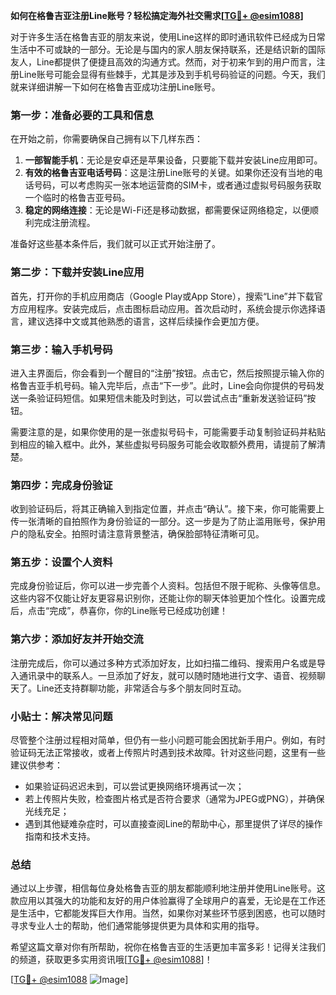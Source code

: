 **如何在格鲁吉亚注册Line账号？轻松搞定海外社交需求[[TG💪+ @esim1088](https://t.me/s/esim1088)]**

对于许多生活在格鲁吉亚的朋友来说，使用Line这样的即时通讯软件已经成为日常生活中不可或缺的一部分。无论是与国内的家人朋友保持联系，还是结识新的国际友人，Line都提供了便捷且高效的沟通方式。然而，对于初来乍到的用户而言，注册Line账号可能会显得有些棘手，尤其是涉及到手机号码验证的问题。今天，我们就来详细讲解一下如何在格鲁吉亚成功注册Line账号。

### 第一步：准备必要的工具和信息

在开始之前，你需要确保自己拥有以下几样东西：

1. **一部智能手机**：无论是安卓还是苹果设备，只要能下载并安装Line应用即可。
2. **有效的格鲁吉亚电话号码**：这是注册Line账号的关键。如果你还没有当地的电话号码，可以考虑购买一张本地运营商的SIM卡，或者通过虚拟号码服务获取一个临时的格鲁吉亚号码。
3. **稳定的网络连接**：无论是Wi-Fi还是移动数据，都需要保证网络稳定，以便顺利完成注册流程。

准备好这些基本条件后，我们就可以正式开始注册了。

### 第二步：下载并安装Line应用

首先，打开你的手机应用商店（Google Play或App Store），搜索“Line”并下载官方应用程序。安装完成后，点击图标启动应用。首次启动时，系统会提示你选择语言，建议选择中文或其他熟悉的语言，这样后续操作会更加方便。

### 第三步：输入手机号码

进入主界面后，你会看到一个醒目的“注册”按钮。点击它，然后按照提示输入你的格鲁吉亚手机号码。输入完毕后，点击“下一步”。此时，Line会向你提供的号码发送一条验证码短信。如果短信未能及时到达，可以尝试点击“重新发送验证码”按钮。

需要注意的是，如果你使用的是一张虚拟号码卡，可能需要手动复制验证码并粘贴到相应的输入框中。此外，某些虚拟号码服务可能会收取额外费用，请提前了解清楚。

### 第四步：完成身份验证

收到验证码后，将其正确输入到指定位置，并点击“确认”。接下来，你可能需要上传一张清晰的自拍照作为身份验证的一部分。这一步是为了防止滥用账号，保护用户的隐私安全。拍照时请注意背景整洁，确保脸部特征清晰可见。

### 第五步：设置个人资料

完成身份验证后，你可以进一步完善个人资料。包括但不限于昵称、头像等信息。这些内容不仅能让好友更容易识别你，还能让你的聊天体验更加个性化。设置完成后，点击“完成”，恭喜你，你的Line账号已经成功创建！

### 第六步：添加好友并开始交流

注册完成后，你可以通过多种方式添加好友，比如扫描二维码、搜索用户名或是导入通讯录中的联系人。一旦添加了好友，就可以随时随地进行文字、语音、视频聊天了。Line还支持群聊功能，非常适合与多个朋友同时互动。

### 小贴士：解决常见问题

尽管整个注册过程相对简单，但仍有一些小问题可能会困扰新手用户。例如，有时验证码无法正常接收，或者上传照片时遇到技术故障。针对这些问题，这里有一些建议供参考：

- 如果验证码迟迟未到，可以尝试更换网络环境再试一次；
- 若上传照片失败，检查图片格式是否符合要求（通常为JPEG或PNG），并确保光线充足；
- 遇到其他疑难杂症时，可以直接查阅Line的帮助中心，那里提供了详尽的操作指南和技术支持。

### 总结

通过以上步骤，相信每位身处格鲁吉亚的朋友都能顺利地注册并使用Line账号。这款应用以其强大的功能和友好的用户体验赢得了全球用户的喜爱，无论是在工作还是生活中，它都能发挥巨大作用。当然，如果你对某些环节感到困惑，也可以随时寻求专业人士的帮助，他们通常能够提供更为具体和实用的指导。

希望这篇文章对你有所帮助，祝你在格鲁吉亚的生活更加丰富多彩！记得关注我们的频道，获取更多实用资讯哦[[TG💪+ @esim1088](https://t.me/s/esim1088)]！

[[TG💪+ @esim1088](https://t.me/s/esim1088) ![Image](https://i.postimg.cc/4NQfJmqS/Snipaste-2025-05-13-00-14-12.png)]